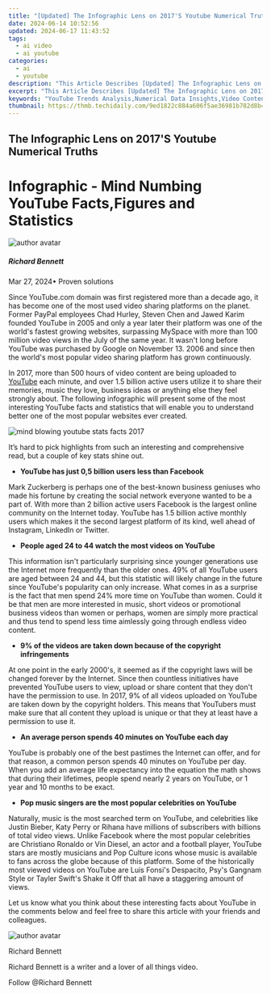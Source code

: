 ```yaml
---
title: "[Updated] The Infographic Lens on 2017'S Youtube Numerical Truths for 2024"
date: 2024-06-14 10:52:56
updated: 2024-06-17 11:43:52
tags:
  - ai video
  - ai youtube
categories:
  - ai
  - youtube
description: "This Article Describes [Updated] The Infographic Lens on 2017'S Youtube Numerical Truths for 2024"
excerpt: "This Article Describes [Updated] The Infographic Lens on 2017'S Youtube Numerical Truths for 2024"
keywords: "YouTube Trends Analysis,Numerical Data Insights,Video Content Patterns,Infographic Statistics,Digital Media Trends,Youtube Metrics Review,Visual Data Interpretation"
thumbnail: https://thmb.techidaily.com/9ed1822c884a606f5ae36981b782d8b43a1eaddd1153302103151c40c41208fa.jpg
---
```


## The Infographic Lens on 2017'S Youtube Numerical Truths

# Infographic - Mind Numbing YouTube Facts,Figures and Statistics

![author avatar](https://images.wondershare.com/filmora/article-images/richard-bennett.jpg)

##### Richard Bennett

 Mar 27, 2024• Proven solutions

Since YouTube.com domain was first registered more than a decade ago, it has become one of the most used video sharing platforms on the planet. Former PayPal employees Chad Hurley, Steven Chen and Jawed Karim founded YouTube in 2005 and only a year later their platform was one of the world's fastest growing websites, surpassing MySpace with more than 100 million video views in the July of the same year. It wasn't long before YouTube was purchased by Google on November 13\. 2006 and since then the world's most popular video sharing platform has grown continuously.

In 2017, more than 500 hours of video content are being uploaded to [YouTube](https://tools.techidaily.com/wondershare/filmora/download/) each minute, and over 1.5 billion active users utilize it to share their memories, music they love, business ideas or anything else they feel strongly about. The following infographic will present some of the most interesting YouTube facts and statistics that will enable you to understand better one of the most popular websites ever created.

![mind blowing youtube stats facts 2017](https://filmora.wondershare.com/youtube-video-editing/mind-blowing-youtube-stats-facts-2017.jpg)

It’s hard to pick highlights from such an interesting and comprehensive read, but a couple of key stats shine out.

* **YouTube has just 0,5 billion users less than Facebook**

Mark Zuckerberg is perhaps one of the best-known business geniuses who made his fortune by creating the social network everyone wanted to be a part of. With more than 2 billion active users Facebook is the largest online community on the Internet today. YouTube has 1.5 billion active monthly users which makes it the second largest platform of its kind, well ahead of Instagram, LinkedIn or Twitter.

* **People aged 24 to 44 watch the most videos on YouTube**

This information isn't particularly surprising since younger generations use the Internet more frequently than the older ones. 49% of all YouTube users are aged between 24 and 44, but this statistic will likely change in the future since YouTube's popularity can only increase. What comes in as a surprise is the fact that men spend 24% more time on YouTube than women. Could it be that men are more interested in music, short videos or promotional business videos than women or perhaps, women are simply more practical and thus tend to spend less time aimlessly going through endless video content.

* **9% of the videos are taken down because of the copyright infringements**

At one point in the early 2000's, it seemed as if the copyright laws will be changed forever by the Internet. Since then countless initiatives have prevented YouTube users to view, upload or share content that they don't have the permission to use. In 2017, 9% of all videos uploaded on YouTube are taken down by the copyright holders. This means that YouTubers must make sure that all content they upload is unique or that they at least have a permission to use it.

* **An average person spends 40 minutes on YouTube each day**

YouTube is probably one of the best pastimes the Internet can offer, and for that reason, a common person spends 40 minutes on YouTube per day. When you add an average life expectancy into the equation the math shows that during their lifetimes, people spend nearly 2 years on YouTube, or 1 year and 10 months to be exact.

* **Pop music singers are the most popular celebrities on YouTube**

Naturally, music is the most searched term on YouTube, and celebrities like Justin Bieber, Katy Perry or Rihana have millions of subscribers with billions of total video views. Unlike Facebook where the most popular celebrities are Christiano Ronaldo or Vin Diesel, an actor and a football player, YouTube stars are mostly musicians and Pop Culture icons whose music is available to fans across the globe because of this platform. Some of the historically most viewed videos on YouTube are Luis Fonsi's Despacito, Psy's Gangnam Style or Tayler Swift's Shake it Off that all have a staggering amount of views.

Let us know what you think about these interesting facts about YouTube in the comments below and feel free to share this article with your friends and colleagues.

![author avatar](https://images.wondershare.com/filmora/article-images/richard-bennett.jpg)

Richard Bennett

Richard Bennett is a writer and a lover of all things video.

Follow @Richard Bennett


<ins class="adsbygoogle"
     style="display:block"
     data-ad-format="autorelaxed"
     data-ad-client="ca-pub-7571918770474297"
     data-ad-slot="1223367746"></ins>



<ins class="adsbygoogle"
     style="display:block"
     data-ad-client="ca-pub-7571918770474297"
     data-ad-slot="8358498916"
     data-ad-format="auto"
     data-full-width-responsive="true"></ins>
